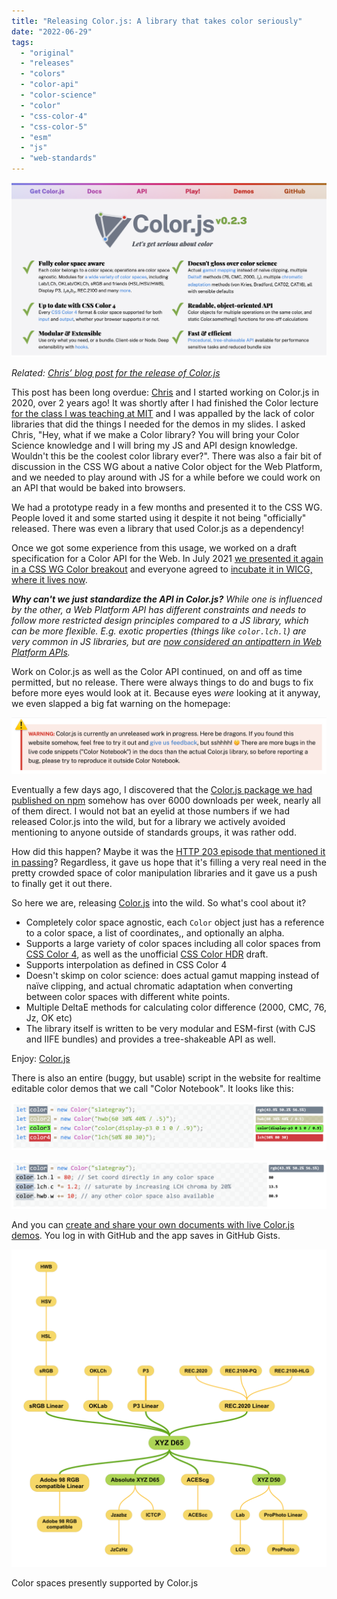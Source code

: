 ```yaml
---
title: "Releasing Color.js: A library that takes color seriously"
date: "2022-06-29"
tags:
  - "original"
  - "releases"
  - "colors"
  - "color-api"
  - "color-science"
  - "color"
  - "css-color-4"
  - "css-color-5"
  - "esm"
  - "js"
  - "web-standards"
---
```


![](images/image-2.png)

_Related: [Chris’ blog post for the release of Color.js](https://svgees.us/blog/colorjs-release.html)_

This post has been long overdue: [Chris](https://svgees.us) and I started working on Color.js in 2020, over 2 years ago! It was shortly after I had finished the Color lecture [for the class I was teaching at MIT](https://designftw.mit.edu) and I was appalled by the lack of color libraries that did the things I needed for the demos in my slides. I asked Chris, "Hey, what if we make a Color library? You will bring your Color Science knowledge and I will bring my JS and API design knowledge. Wouldn't this be the coolest color library ever?". There was also a fair bit of discussion in the CSS WG about a native Color object for the Web Platform, and we needed to play around with JS for a while before we could work on an API that would be baked into browsers.

We had a prototype ready in a few months and presented it to the CSS WG. People loved it and some started using it despite it not being "officially" released. There was even a library that used Color.js as a dependency!

Once we got some experience from this usage, we worked on a draft specification for a Color API for the Web. In July 2021 [we presented it again in a CSS WG Color breakout](https://github.com/w3c/css-houdini-drafts/issues/1047) and everyone agreed to [incubate it in WICG, where it lives now](https://github.com/wicg/color-api).

_**Why can't we just standardize the API in Color.js?** While one is influenced by the other, a Web Platform API has different constraints and needs to follow more restricted design principles compared to a JS library, which can be more flexible. E.g. exotic properties (things like `color.lch.l`) are very common in JS libraries, but are [now considered an antipattern in Web Platform APIs](https://github.com/w3ctag/design-principles/issues/16)._

Work on Color.js as well as the Color API continued, on and off as time permitted, but no release. There were always things to do and bugs to fix before more eyes would look at it. Because eyes _were_ looking at it anyway, we even slapped a big fat warning on the homepage:

![](images/image.png)

Eventually a few days ago, I discovered that the [Color.js package we had published on npm](https://www.npmjs.com/package/colorjs.io) somehow has over 6000 downloads per week, nearly all of them direct. I would not bat an eyelid at those numbers if we had released Color.js into the wild, but for a library we actively avoided mentioning to anyone outside of standards groups, it was rather odd.

How did this happen? Maybe it was the [HTTP 203 episode that mentioned it in passing](https://web.dev/shows/http-203/Uh95jZPTDfw/)? Regardless, it gave us hope that it's filling a very real need in the pretty crowded space of color manipulation libraries and it gave us a push to finally get it out there.

So here we are, releasing [Color.js](https://colorjs.io) into the wild. So what's cool about it?
<!-- more -->
- Completely color space agnostic, each `Color` object just has a reference to a color space, a list of coordinates,, and optionally an alpha.
- Supports a large variety of color spaces including all color spaces from [CSS Color 4](https://drafts.csswg.org/css-color-4/), as well as the unofficial [CSS Color HDR](https://drafts.csswg.org/css-color-hdr) draft.
- Supports interpolation as defined in CSS Color 4
- Doesn't skimp on color science: does actual gamut mapping instead of naïve clipping, and actual chromatic adaptation when converting between color spaces with different white points.
- Multiple DeltaE methods for calculating color difference (2000, CMC, 76, Jz, OK etc)
- The library itself is written to be very modular and ESM-first (with CJS and IIFE bundles) and provides a tree-shakeable API as well.

Enjoy: [Color.js](https://colorjs.io)

There is also an entire (buggy, but usable) script in the website for realtime editable color demos that we call "Color Notebook". It looks like this:

![](images/image-3.png)

![](images/image-4.png)

And you can [create and share your own documents with live Color.js demos](https://colorjs.io/notebook/). You log in with GitHub and the app saves in GitHub Gists.

![](images/image-1.png)

Color spaces presently supported by Color.js
